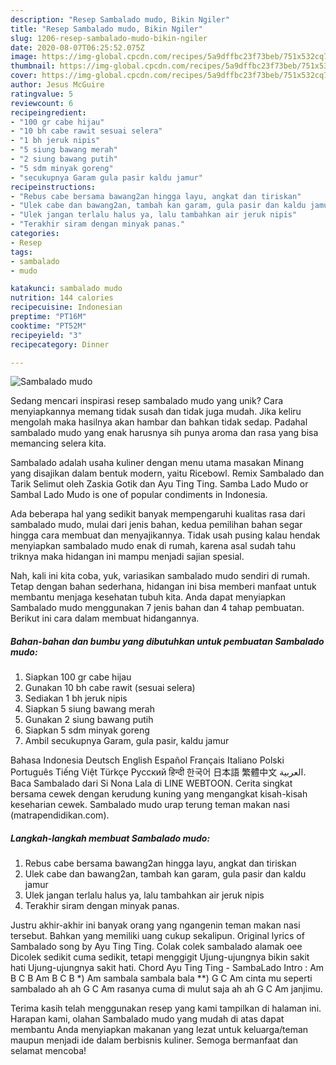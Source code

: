 ```yaml
---
description: "Resep Sambalado mudo, Bikin Ngiler"
title: "Resep Sambalado mudo, Bikin Ngiler"
slug: 1206-resep-sambalado-mudo-bikin-ngiler
date: 2020-08-07T06:25:52.075Z
image: https://img-global.cpcdn.com/recipes/5a9dffbc23f73beb/751x532cq70/sambalado-mudo-foto-resep-utama.jpg
thumbnail: https://img-global.cpcdn.com/recipes/5a9dffbc23f73beb/751x532cq70/sambalado-mudo-foto-resep-utama.jpg
cover: https://img-global.cpcdn.com/recipes/5a9dffbc23f73beb/751x532cq70/sambalado-mudo-foto-resep-utama.jpg
author: Jesus McGuire
ratingvalue: 5
reviewcount: 6
recipeingredient:
- "100 gr cabe hijau"
- "10 bh cabe rawit sesuai selera"
- "1 bh jeruk nipis"
- "5 siung bawang merah"
- "2 siung bawang putih"
- "5 sdm minyak goreng"
- "secukupnya Garam gula pasir kaldu jamur"
recipeinstructions:
- "Rebus cabe bersama bawang2an hingga layu, angkat dan tiriskan"
- "Ulek cabe dan bawang2an, tambah kan garam, gula pasir dan kaldu jamur"
- "Ulek jangan terlalu halus ya, lalu tambahkan air jeruk nipis"
- "Terakhir siram dengan minyak panas."
categories:
- Resep
tags:
- sambalado
- mudo

katakunci: sambalado mudo 
nutrition: 144 calories
recipecuisine: Indonesian
preptime: "PT16M"
cooktime: "PT52M"
recipeyield: "3"
recipecategory: Dinner

---
```



![Sambalado mudo](https://img-global.cpcdn.com/recipes/5a9dffbc23f73beb/751x532cq70/sambalado-mudo-foto-resep-utama.jpg)

Sedang mencari inspirasi resep sambalado mudo yang unik? Cara menyiapkannya memang tidak susah dan tidak juga mudah. Jika keliru mengolah maka hasilnya akan hambar dan bahkan tidak sedap. Padahal sambalado mudo yang enak harusnya sih punya aroma dan rasa yang bisa memancing selera kita.

Sambalado adalah usaha kuliner dengan menu utama masakan Minang yang disajikan dalam bentuk modern, yaitu Ricebowl. Remix Sambalado dan Tarik Selimut oleh Zaskia Gotik dan Ayu Ting Ting. Samba Lado Mudo or Sambal Lado Mudo is one of popular condiments in Indonesia.

Ada beberapa hal yang sedikit banyak mempengaruhi kualitas rasa dari sambalado mudo, mulai dari jenis bahan, kedua pemilihan bahan segar hingga cara membuat dan menyajikannya. Tidak usah pusing kalau hendak menyiapkan sambalado mudo enak di rumah, karena asal sudah tahu triknya maka hidangan ini mampu menjadi sajian spesial.


Nah, kali ini kita coba, yuk, variasikan sambalado mudo sendiri di rumah. Tetap dengan bahan sederhana, hidangan ini bisa memberi manfaat untuk membantu menjaga kesehatan tubuh kita. Anda dapat menyiapkan Sambalado mudo menggunakan 7 jenis bahan dan 4 tahap pembuatan. Berikut ini cara dalam membuat hidangannya.

<!--inarticleads1-->

##### Bahan-bahan dan bumbu yang dibutuhkan untuk pembuatan Sambalado mudo:

1. Siapkan 100 gr cabe hijau
1. Gunakan 10 bh cabe rawit (sesuai selera)
1. Sediakan 1 bh jeruk nipis
1. Siapkan 5 siung bawang merah
1. Gunakan 2 siung bawang putih
1. Siapkan 5 sdm minyak goreng
1. Ambil secukupnya Garam, gula pasir, kaldu jamur


Bahasa Indonesia Deutsch English Español Français Italiano Polski Português Tiếng Việt Türkçe Русский हिन्दी 한국어 日本語 繁體中文 العربية. Baca Sambalado dari Si Nona Lala di LINE WEBTOON. Cerita singkat bersama cewek dengan kerudung kuning yang mengangkat kisah-kisah keseharian cewek. Sambalado mudo urap terung teman makan nasi (matrapendidikan.com). 

<!--inarticleads2-->

##### Langkah-langkah membuat Sambalado mudo:

1. Rebus cabe bersama bawang2an hingga layu, angkat dan tiriskan
1. Ulek cabe dan bawang2an, tambah kan garam, gula pasir dan kaldu jamur
1. Ulek jangan terlalu halus ya, lalu tambahkan air jeruk nipis
1. Terakhir siram dengan minyak panas.


Justru akhir-akhir ini banyak orang yang ngangenin teman makan nasi tersebut. Bahkan yang memiliki uang cukup sekalipun. Original lyrics of Sambalado song by Ayu Ting Ting. Colak colek sambalado alamak oee Dicolek sedikit cuma sedikit, tetapi menggigit Ujung-ujungnya bikin sakit hati Ujung-ujungnya sakit hati. Chord Ayu Ting Ting - SambaLado Intro : Am B C B Am B C B *) Am sambala sambala bala **) G C Am cinta mu seperti sambalado ah ah G C Am rasanya cuma di mulut saja ah ah G C Am janjimu. 

Terima kasih telah menggunakan resep yang kami tampilkan di halaman ini. Harapan kami, olahan Sambalado mudo yang mudah di atas dapat membantu Anda menyiapkan makanan yang lezat untuk keluarga/teman maupun menjadi ide dalam berbisnis kuliner. Semoga bermanfaat dan selamat mencoba!
